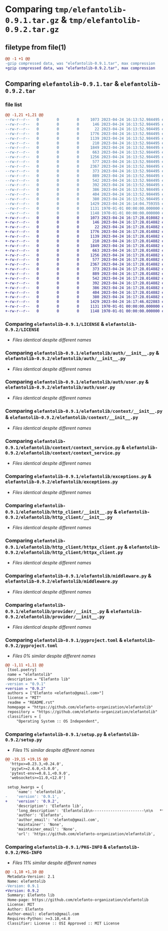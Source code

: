 # Comparing `tmp/elefantolib-0.9.1.tar.gz` & `tmp/elefantolib-0.9.2.tar.gz`

## filetype from file(1)

```diff
@@ -1 +1 @@
-gzip compressed data, was "elefantolib-0.9.1.tar", max compression
+gzip compressed data, was "elefantolib-0.9.2.tar", max compression
```

## Comparing `elefantolib-0.9.1.tar` & `elefantolib-0.9.2.tar`

### file list

```diff
@@ -1,21 +1,21 @@
--rw-r--r--   0        0        0     1073 2023-04-24 16:13:52.984495 elefantolib-0.9.1/LICENSE
--rw-r--r--   0        0        0      146 2023-04-24 16:13:52.984495 elefantolib-0.9.1/README.rst
--rw-r--r--   0        0        0       22 2023-04-24 16:13:52.984495 elefantolib-0.9.1/elefantolib/__init__.py
--rw-r--r--   0        0        0     1776 2023-04-24 16:13:52.984495 elefantolib-0.9.1/elefantolib/auth/__init__.py
--rw-r--r--   0        0        0     1139 2023-04-24 16:13:52.984495 elefantolib-0.9.1/elefantolib/auth/user.py
--rw-r--r--   0        0        0      210 2023-04-24 16:13:52.984495 elefantolib-0.9.1/elefantolib/constants.py
--rw-r--r--   0        0        0     1849 2023-04-24 16:13:52.984495 elefantolib-0.9.1/elefantolib/context/__init__.py
--rw-r--r--   0        0        0      663 2023-04-24 16:13:52.984495 elefantolib-0.9.1/elefantolib/context/context_service.py
--rw-r--r--   0        0        0     1256 2023-04-24 16:13:52.984495 elefantolib-0.9.1/elefantolib/exceptions.py
--rw-r--r--   0        0        0      577 2023-04-24 16:13:52.984495 elefantolib-0.9.1/elefantolib/http_client/__init__.py
--rw-r--r--   0        0        0     2367 2023-04-24 16:13:52.984495 elefantolib-0.9.1/elefantolib/http_client/httpx_client.py
--rw-r--r--   0        0        0      373 2023-04-24 16:13:52.984495 elefantolib-0.9.1/elefantolib/logger_config.py
--rw-r--r--   0        0        0      889 2023-04-24 16:13:52.984495 elefantolib-0.9.1/elefantolib/middleware.py
--rw-r--r--   0        0        0      542 2023-04-24 16:13:52.984495 elefantolib-0.9.1/elefantolib/provider/__init__.py
--rw-r--r--   0        0        0      392 2023-04-24 16:13:52.984495 elefantolib-0.9.1/elefantolib/provider/django_provider/__init__.py
--rw-r--r--   0        0        0      386 2023-04-24 16:13:52.984495 elefantolib-0.9.1/elefantolib/provider/fastapi_provider/__init__.py
--rw-r--r--   0        0        0      404 2023-04-24 16:13:52.984495 elefantolib-0.9.1/elefantolib/websocket_client/__init__.py
--rw-r--r--   0        0        0      380 2023-04-24 16:13:52.984495 elefantolib-0.9.1/elefantolib/websocket_client/websocket_client.py
--rw-r--r--   0        0        0     1429 2023-04-24 16:14:04.759355 elefantolib-0.9.1/pyproject.toml
--rw-r--r--   0        0        0     1131 1970-01-01 00:00:00.000000 elefantolib-0.9.1/setup.py
--rw-r--r--   0        0        0     1148 1970-01-01 00:00:00.000000 elefantolib-0.9.1/PKG-INFO
+-rw-r--r--   0        0        0     1073 2023-04-24 16:17:28.010882 elefantolib-0.9.2/LICENSE
+-rw-r--r--   0        0        0      146 2023-04-24 16:17:28.014882 elefantolib-0.9.2/README.rst
+-rw-r--r--   0        0        0       22 2023-04-24 16:17:28.014882 elefantolib-0.9.2/elefantolib/__init__.py
+-rw-r--r--   0        0        0     1776 2023-04-24 16:17:28.014882 elefantolib-0.9.2/elefantolib/auth/__init__.py
+-rw-r--r--   0        0        0     1139 2023-04-24 16:17:28.014882 elefantolib-0.9.2/elefantolib/auth/user.py
+-rw-r--r--   0        0        0      210 2023-04-24 16:17:28.014882 elefantolib-0.9.2/elefantolib/constants.py
+-rw-r--r--   0        0        0     1849 2023-04-24 16:17:28.014882 elefantolib-0.9.2/elefantolib/context/__init__.py
+-rw-r--r--   0        0        0      663 2023-04-24 16:17:28.014882 elefantolib-0.9.2/elefantolib/context/context_service.py
+-rw-r--r--   0        0        0     1256 2023-04-24 16:17:28.014882 elefantolib-0.9.2/elefantolib/exceptions.py
+-rw-r--r--   0        0        0      577 2023-04-24 16:17:28.014882 elefantolib-0.9.2/elefantolib/http_client/__init__.py
+-rw-r--r--   0        0        0     2367 2023-04-24 16:17:28.014882 elefantolib-0.9.2/elefantolib/http_client/httpx_client.py
+-rw-r--r--   0        0        0      373 2023-04-24 16:17:28.014882 elefantolib-0.9.2/elefantolib/logger_config.py
+-rw-r--r--   0        0        0      889 2023-04-24 16:17:28.014882 elefantolib-0.9.2/elefantolib/middleware.py
+-rw-r--r--   0        0        0      542 2023-04-24 16:17:28.014882 elefantolib-0.9.2/elefantolib/provider/__init__.py
+-rw-r--r--   0        0        0      392 2023-04-24 16:17:28.014882 elefantolib-0.9.2/elefantolib/provider/django_provider/__init__.py
+-rw-r--r--   0        0        0      386 2023-04-24 16:17:28.014882 elefantolib-0.9.2/elefantolib/provider/fastapi_provider/__init__.py
+-rw-r--r--   0        0        0      404 2023-04-24 16:17:28.014882 elefantolib-0.9.2/elefantolib/websocket_client/__init__.py
+-rw-r--r--   0        0        0      380 2023-04-24 16:17:28.014882 elefantolib-0.9.2/elefantolib/websocket_client/websocket_client.py
+-rw-r--r--   0        0        0     1429 2023-04-24 16:17:46.022883 elefantolib-0.9.2/pyproject.toml
+-rw-r--r--   0        0        0     1131 1970-01-01 00:00:00.000000 elefantolib-0.9.2/setup.py
+-rw-r--r--   0        0        0     1148 1970-01-01 00:00:00.000000 elefantolib-0.9.2/PKG-INFO
```

### Comparing `elefantolib-0.9.1/LICENSE` & `elefantolib-0.9.2/LICENSE`

 * *Files identical despite different names*

### Comparing `elefantolib-0.9.1/elefantolib/auth/__init__.py` & `elefantolib-0.9.2/elefantolib/auth/__init__.py`

 * *Files identical despite different names*

### Comparing `elefantolib-0.9.1/elefantolib/auth/user.py` & `elefantolib-0.9.2/elefantolib/auth/user.py`

 * *Files identical despite different names*

### Comparing `elefantolib-0.9.1/elefantolib/context/__init__.py` & `elefantolib-0.9.2/elefantolib/context/__init__.py`

 * *Files identical despite different names*

### Comparing `elefantolib-0.9.1/elefantolib/context/context_service.py` & `elefantolib-0.9.2/elefantolib/context/context_service.py`

 * *Files identical despite different names*

### Comparing `elefantolib-0.9.1/elefantolib/exceptions.py` & `elefantolib-0.9.2/elefantolib/exceptions.py`

 * *Files identical despite different names*

### Comparing `elefantolib-0.9.1/elefantolib/http_client/__init__.py` & `elefantolib-0.9.2/elefantolib/http_client/__init__.py`

 * *Files identical despite different names*

### Comparing `elefantolib-0.9.1/elefantolib/http_client/httpx_client.py` & `elefantolib-0.9.2/elefantolib/http_client/httpx_client.py`

 * *Files identical despite different names*

### Comparing `elefantolib-0.9.1/elefantolib/middleware.py` & `elefantolib-0.9.2/elefantolib/middleware.py`

 * *Files identical despite different names*

### Comparing `elefantolib-0.9.1/elefantolib/provider/__init__.py` & `elefantolib-0.9.2/elefantolib/provider/__init__.py`

 * *Files identical despite different names*

### Comparing `elefantolib-0.9.1/pyproject.toml` & `elefantolib-0.9.2/pyproject.toml`

 * *Files 0% similar despite different names*

```diff
@@ -1,11 +1,11 @@
 [tool.poetry]
 name = "elefantolib"
 description = "Elefanto lib"
-version = "0.9.1"
+version = "0.9.2"
 authors = ["Elefanto <elefanto@gmail.com>"]
 license = "MIT"
 readme = "README.rst"
 homepage = "https://github.com/elefanto-organization/elefantolib"
 repository = "https://github.com/elefanto-organization/elefantolib"
 classifiers = [
     "Operating System :: OS Independent",
```

### Comparing `elefantolib-0.9.1/setup.py` & `elefantolib-0.9.2/setup.py`

 * *Files 1% similar despite different names*

```diff
@@ -19,15 +19,15 @@
  'httpx>=0.23.3,<0.24.0',
  'pyjwt>=2.6.0,<3.0.0',
  'pytest-env>=0.8.1,<0.9.0',
  'websockets>=11.0,<12.0']
 
 setup_kwargs = {
     'name': 'elefantolib',
-    'version': '0.9.1',
+    'version': '0.9.2',
     'description': 'Elefanto lib',
     'long_description': 'Elefantolib\n-----------------------\n\n   **NOTE:** After clone this repository you should run command:\n\n   ``git config core.hooksPath .githooks``\n',
     'author': 'Elefanto',
     'author_email': 'elefanto@gmail.com',
     'maintainer': 'None',
     'maintainer_email': 'None',
     'url': 'https://github.com/elefanto-organization/elefantolib',
```

### Comparing `elefantolib-0.9.1/PKG-INFO` & `elefantolib-0.9.2/PKG-INFO`

 * *Files 11% similar despite different names*

```diff
@@ -1,10 +1,10 @@
 Metadata-Version: 2.1
 Name: elefantolib
-Version: 0.9.1
+Version: 0.9.2
 Summary: Elefanto lib
 Home-page: https://github.com/elefanto-organization/elefantolib
 License: MIT
 Author: Elefanto
 Author-email: elefanto@gmail.com
 Requires-Python: >=3.10,<4.0
 Classifier: License :: OSI Approved :: MIT License
```

